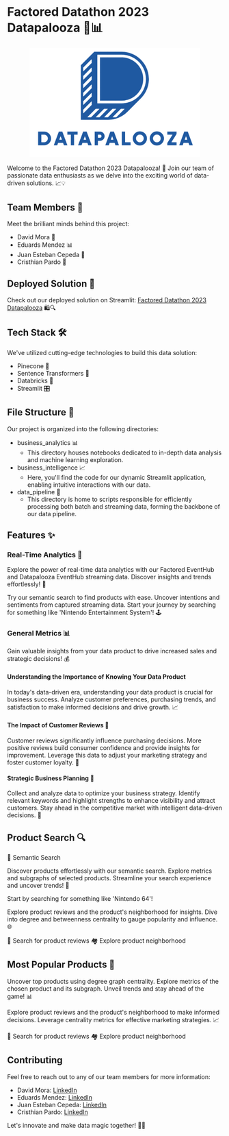 # Factored Datathon 2023 Datapalooza 🚀📊

<p align="center">
<img src="assets/logo.png" alt="" width="400" />
</p>


Welcome to the Factored Datathon 2023 Datapalooza! 🎉 Join our team of passionate data enthusiasts as we delve into the exciting world of data-driven solutions. 📈💡

## Team Members 👥

Meet the brilliant minds behind this project:

- David Mora 🧠
- Eduards Mendez 📊
- Juan Esteban Cepeda 🚀
- Cristhian Pardo 💪

## Deployed Solution 🚀

Check out our deployed solution on Streamlit: [Factored Datathon 2023 Datapalooza](https://factored-datathon-2023-datapalooza.streamlit.app/Product_Search) 🛍️🔍

## Tech Stack 🛠️

We've utilized cutting-edge technologies to build this data solution:

- Pinecone 🌲
- Sentence Transformers 🤖
- Databricks 🚀
- Streamlit 🎛️

## File Structure 📂

Our project is organized into the following directories:

- business_analytics 📊
  - This directory houses notebooks dedicated to in-depth data analysis and machine learning exploration.
- business_intelligence 📈
  - Here, you'll find the code for our dynamic Streamlit application, enabling intuitive interactions with our data.
- data_pipeline 🚀
  - This directory is home to scripts responsible for efficiently processing both batch and streaming data, forming the backbone of our data pipeline.

## Features ✨

### Real-Time Analytics 🚀

Explore the power of real-time data analytics with our Factored EventHub and Datapalooza EventHub streaming data. Discover insights and trends effortlessly! 💎

Try our semantic search to find products with ease. Uncover intentions and sentiments from captured streaming data. Start your journey by searching for something like 'Nintendo Entertainment System'! 🕹️


### General Metrics 📊

Gain valuable insights from your data product to drive increased sales and strategic decisions! 💰

#### Understanding the Importance of Knowing Your Data Product

In today's data-driven era, understanding your data product is crucial for business success. Analyze customer preferences, purchasing trends, and satisfaction to make informed decisions and drive growth. 📈

#### The Impact of Customer Reviews 🌟

Customer reviews significantly influence purchasing decisions. More positive reviews build consumer confidence and provide insights for improvement. Leverage this data to adjust your marketing strategy and foster customer loyalty. 🌟

#### Strategic Business Planning 🚀

Collect and analyze data to optimize your business strategy. Identify relevant keywords and highlight strengths to enhance visibility and attract customers. Stay ahead in the competitive market with intelligent data-driven decisions. 💪

## Product Search 🔍

🧠 Semantic Search

Discover products effortlessly with our semantic search. Explore metrics and subgraphs of selected products. Streamline your search experience and uncover trends! 🚀

Start by searching for something like 'Nintendo 64'!

Explore product reviews and the product's neighborhood for insights. Dive into degree and betweenness centrality to gauge popularity and influence. 🌐

📝 Search for product reviews
🏘️ Explore product neighborhood

## Most Popular Products 🌟

Uncover top products using degree graph centrality. Explore metrics of the chosen product and its subgraph. Unveil trends and stay ahead of the game! 📊

Explore product reviews and the product's neighborhood to make informed decisions. Leverage centrality metrics for effective marketing strategies. 📈

📝 Search for product reviews
🏘️ Explore product neighborhood

## Contributing

Feel free to reach out to any of our team members for more information:

- David Mora: [LinkedIn](https://www.linkedin.com/in/davidfmora/)
- Eduards Mendez: [LinkedIn](https://www.linkedin.com/in/eduards-alexis-mendez-chipatecua-8584b21b4/)
- Juan Esteban Cepeda: [LinkedIn](https://www.linkedin.com/in/juan-e-cepeda-gestion/)
- Cristhian Pardo: [LinkedIn](https://www.linkedin.com/in/cristhian-pardo/)

Let's innovate and make data magic together! 🌟🔮